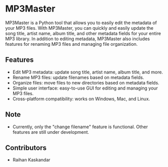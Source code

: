 # MP3Master
MP3Master is a Python tool that allows you to easily edit the metadata of your MP3 files. With MP3Master, you can quickly and easily update the song title, artist name, album title, and other metadata fields for your entire MP3 library. In addition to editing metadata, MP3Master also includes features for renaming MP3 files and managing file organization.

## Features
- Edit MP3 metadata: update song title, artist name, album title, and more.
- Rename MP3 files: update filenames based on metadata fields.
- Organize files: move files to new directories based on metadata fields.
- Simple user interface: easy-to-use GUI for editing and managing your MP3 files.
- Cross-platform compatibility: works on Windows, Mac, and Linux.

## Note
- Currently, only the "change filename" feature is functional. Other features are still under development.

## Contributors
- Raihan Kaskandar
